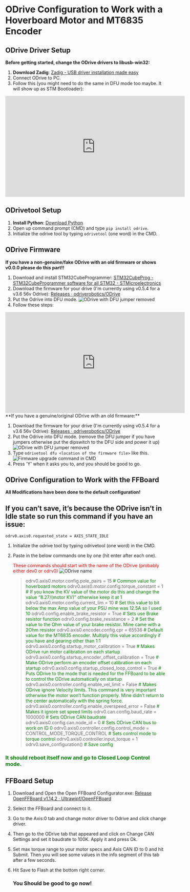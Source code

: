 # ODrive Configuration to Work with a Hoverboard Motor and MT6835 Encoder

## ODrive Driver Setup

**Before getting started, change the ODrive drivers to libusb-win32:**

1. **Download Zadig**: [Zadig - USB driver installation made easy](https://zadig.akeo.ie/)
2. Connect ODrive to PC.
3. Follow this (you might need to do the same in DFU mode too maybe. It will show up as STM Bootloader):
<iframe width="560" height="315" src="https://www.youtube.com/embed/AHDXFNtmBCY?si=A8GcAAAZ5BxdOB-s" title="YouTube video player" frameborder="0" allow="accelerometer; autoplay; clipboard-write; encrypted-media; gyroscope; picture-in-picture; web-share" allowfullscreen></iframe>

## ODrivetool Setup

1. **Install Python**: [Download Python](https://www.python.org/)
2. Open up command prompt (CMD) and type `pip install odrive`.
3. Initialize the odrive tool by typing `odrivetool` (one word) in the CMD.

## ODrive Firmware

**If you have a non-genuine/fake ODrive with an old firmware or shows v0.0.0 please do this part!!**

1. Download and install STM32CubeProgrammer: [STM32CubeProg - STM32CubeProgrammer software for all STM32 - STMicroelectronics](https://www.st.com/en/development-tools/stm32cubeprog.html)
2. Download the firmware for your drive (I'm currently using v0.5.4 for a v3.6 56v Odrive): [Releases · odriverobotics/ODrive](https://github.com/odriverobotics/ODrive/releases)
3. Put the Odrive into DFU mode.
![ODrive with DFU jumper removed](https://drive.google.com/uc?export=view&id=1msPYKlTC1R43lDNciWIuL_1Wxdf8BIfr)
4. Follow these steps:
<iframe width="560" height="315" src="https://www.youtube.com/embed/94vjfaX2yMg?si=5yxDxtAjXpT5kQ6H" title="YouTube video player" frameborder="0" allow="accelerometer; autoplay; clipboard-write; encrypted-media; gyroscope; picture-in-picture; web-share" allowfullscreen></iframe>
**If you have a genuine/original ODrive with an old firmware:**

1. Download the firmware for your drive (I'm currently using v0.5.4 for a v3.6 56v Odrive): [Releases · odriverobotics/ODrive](https://github.com/odriverobotics/ODrive/releases)
2. Put the Odrive into DFU mode. (remove the DFU jumper if you have jumpers otherwise put the dipswitch to the DFU side and power it up) 
![ODrive with DFU jumper removed](https://drive.google.com/uc?export=view&id=1msPYKlTC1R43lDNciWIuL_1Wxdf8BIfr)
3. Type `odrivetool dfu <location of the firmware file>` like this.
![Firmware upgrade command in CMD](https://drive.google.com/uc?export=view&id=1LU9gIeqIuxuMa5HkpPPRF_KPGTUB-RTs)
4. Press 'Y' when it asks you to, and you should be good to go.

## ODrive Configuration to Work with the FFBoard

**All Modifications have been done to the default configuration!**


## If you can’t save, it’s because the ODrive isn’t in Idle state so run this command if you have an issue:

`odrv0.axis0.requested_state = AXIS_STATE_IDLE`

1. Initialize the odrive tool by typing odrivetool (one word) in the CMD.
2. Paste in the below commands one by one (hit enter after each one).

    <span style="color:red;">These commands should start with the name of the ODrive (probably either dev0 or odrv0)</span>
    ![ODrive name](https://drive.google.com/uc?export=view&id=1HX4Ykw-8kYCfg2bMHWP10pyirMOALUgM)



    > odrv0.axis0.motor.config.pole_pairs = 15  <span style="color:green;"># Common value for hoverboard motors</span>
    > odrv0.axis0.motor.config.torque_constant = 1  <span style="color:green;"># If you know the KV value of the motor do this and change the value “8.27/(motor KV)” otherwise keep it at 1</span>
    > odrv0.axis0.motor.config.current_lim = 10  <span style="color:green;"># Set this value to bit below the max Amp value of your PSU mine was 12.5A so I used 10</span>
    > odrv0.config.enable_brake_resistor = True  <span style="color:green;"># Sets use Brake resistor function</span>
    > odrv0.config.brake_resistance = 2  <span style="color:green;"># Set the value to the Ohm value of your brake resistor. Mine came with a 2Ohm resistor</span>
    > odrv0.axis0.encoder.config.cpr = 65536  <span style="color:green;"># Default value for the MT6835 encoder. Multiply this value accordingly if you have and gearing other than 1:1</span>
    > odrv0.axis0.config.startup_motor_calibration = True  <span style="color:green;"># Makes ODrive run motor calibration on each startup</span>
    > odrv0.axis0.config.startup_encoder_offset_calibration = True  <span style="color:green;"># Make ODrive perform an encoder offset calibration on each startup</span>
    > odrv0.axis0.config.startup_closed_loop_control = True  <span style="color:green;"># Puts ODrive to the mode that is needed for the FFBoard to be able to control the ODrive automatically on startup</span>
    > odrv0.axis0.controller.config.enable_vel_limit = False  <span style="color:green;"># Makes ODrive ignore Velocity limits. This command is very important otherwise the motor won’t function properly. Mine didn’t return to the center automatically with the spring force.</span>
    > odrv0.axis0.controller.config.enable_overspeed_error = False  <span style="color:green;"># Makes it ignore set speed limits</span>
    > odrv0.can.config.baud_rate = 1000000  <span style="color:green;"># Sets ODrive CAN baudrate</span>
    > odrv0.axis0.config.can.node_id = 0  <span style="color:green;"># Sets ODrive CAN bus to work on ID 0</span>
    > odrv0.axis0.controller.config.control_mode = CONTROL_MODE_TORQUE_CONTROL  <span style="color:green;"># Sets control mode to torque control</span>
    > odrv0.axis0.controller.input_torque = 1
    > odrv0.save_configuration()  <span style="color:green;"># Save config</span>

 ### <span style="color:green;">It should reboot itself now and go to Closed Loop Control mode.</span>

 ## FFBoard Setup

1. Download and Open the Open FFBoard Configurator.exe: [Release OpenFFBoard v1.14.2 · Ultrawipf/OpenFFBoard](https://github.com/Ultrawipf/OpenFFBoard/releases/tag/v1.14.2) 
2. Select the FFBoard and connect to it.
3. Go to the Axis:0 tab and change motor driver to Odrive and click change driver.
4. Then go to the ODrive tab that appeared and click on Change CAN Settings and set it baudrate to 100K. Apply it and press Ok.
5. Set max torque range to your motor specs and Axis CAN ID to 0 and hit Submit. Then you will see some values in the info segment of this tab after a few seconds.
6. Hit Save to Flash at the bottom right corner.

    ### You Should be good to go now!



